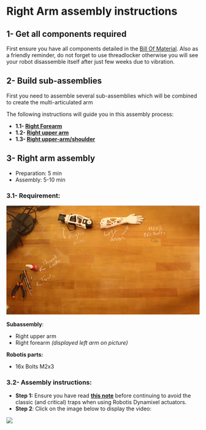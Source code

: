 # Right Arm assembly instructions

## 1- Get all components required

First ensure you have all components detailed in the [Bill Of Material](BOM.md).
Also as a friendly reminder, do not forget to use threadlocker otherwise you will see your robot disassemble itself after just few weeks due to vibration.

## 2- Build sub-assemblies

First you need to assemble several sub-assemblies which will be combined to create the multi-articulated arm

The following instructions will guide you in this assembly process:

- **1.1- [Right Forearm ](subassemblies/right_forearm_assembly_instructions.md)**
- **1.2- [Right upper arm](subassemblies/right_upper_arm_assembly.md)**
- **1.3- [Right upper-arm/shoulder](subassemblies/right_upper_arm_shoulder_assembly.md)**



## 3- Right arm assembly

- Preparation: 5 min
- Assembly: 5-10 min

### 3.1- Requirement:
![](img/right_arm_assembly.jpg)

**Subassembly**:
- Right upper arm
- Right forearm *(displayed left arm on picture)*

**Robotis parts:**
- 16x Bolts M2x3

### 3.2- Assembly instructions:

- **Step 1:** Ensure you have read [**this note**](//github.com/poppy-project/Robotis-library/blob/master/doc/en/robotis_tricks.md) before continuing to avoid the classic (and critical) traps when using Robotis Dynamixel actuators.
- **Step 2**: Click on the image below to display the video:

[![](http://img.youtube.com/vi/Oe5v21sTst8/0.jpg)](http://youtu.be/Oe5v21sTst8)
